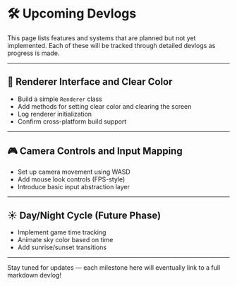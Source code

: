 # 🛠️ Upcoming Devlogs

This page lists features and systems that are planned but not yet implemented. Each of these will be tracked through detailed devlogs as progress is made.

---

## 🌄 Renderer Interface and Clear Color

- Build a simple `Renderer` class
- Add methods for setting clear color and clearing the screen
- Log renderer initialization
- Confirm cross-platform build support

---

## 🎮 Camera Controls and Input Mapping

- Set up camera movement using WASD
- Add mouse look controls (FPS-style)
- Introduce basic input abstraction layer

---

## ☀️ Day/Night Cycle (Future Phase)

- Implement game time tracking
- Animate sky color based on time
- Add sunrise/sunset transitions

---

Stay tuned for updates — each milestone here will eventually link to a full markdown devlog!
